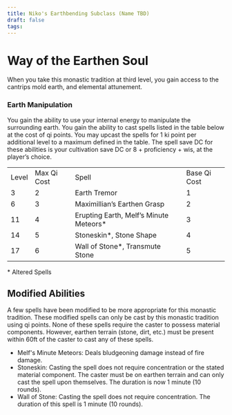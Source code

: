 ```yaml
---
title: Niko's Earthbending Subclass (Name TBD)
draft: false
tags:
---
```


# Way of the Earthen Soul

When you take this monastic tradition at third level, you gain access to the cantrips mold earth, and elemental attunement. 

### Earth Manipulation

You gain the ability to use your internal energy to manipulate the surrounding earth. You gain the ability to cast spells listed in the table below at the cost of qi points. You may upcast the spells for 1 ki point per additional level to a maximum defined in the table. The spell save DC for these abilities is your cultivation save DC or 8 + proficiency + wis, at the player’s choice. 

|       |             |                                         |              |
| ----- | ----------- | --------------------------------------- | ------------ |
| Level | Max Qi Cost | Spell                                   | Base Qi Cost |
| 3     | 2           | Earth Tremor                            | 1            |
| 6     | 3           | Maximillian’s Earthen Grasp             | 2            |
| 11    | 4           | Erupting Earth, Melf’s Minute Meteors\* | 3            |
| 14    | 5           | Stoneskin\*, Stone Shape                | 4            |
| 17    | 6           | Wall of Stone\*, Transmute Stone        | 5            |
\* Altered Spells 

## Modified Abilities
A few spells have been modified to be more appropriate for this monastic tradition. These modified spells can only be cast by this monastic tradition using qi points.  None of these spells require the caster to possess material components. However, earthen terrain (stone, dirt, etc.) must be present within 60ft of the caster to cast any of these spells. 
- Melf's Minute Meteors: Deals bludgeoning damage instead of fire damage. 
- Stoneskin: Casting the spell does not require concentration or  the stated material component. The caster must be on earthen terrain and can only cast the spell upon themselves. The duration is now 1 minute (10 rounds). 
- Wall of Stone: Casting the spell does not require concentration. The duration of this spell is 1 minute (10 rounds). 